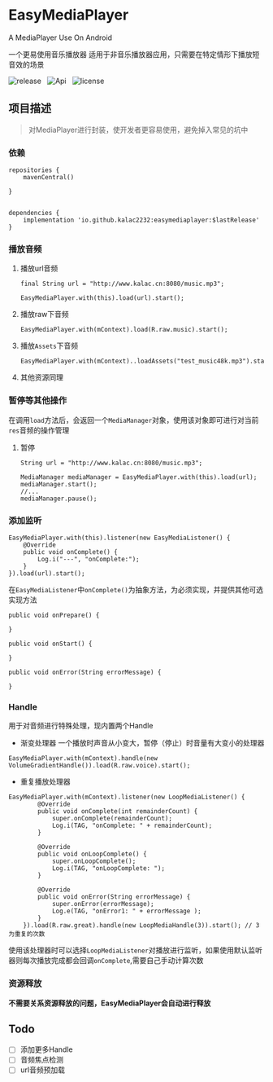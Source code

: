 # EasyMediaPlayer
A MediaPlayer Use On  Android

一个更易使用音乐播放器
适用于非音乐播放器应用，只需要在特定情形下播放短音效的场景

![release](https://img.shields.io/github/v/release/kalac2232/EasyMediaPlayer)
&nbsp;
![Api](https://img.shields.io/badge/API-17%2B-brightgreen.svg)
&nbsp;
![license](https://img.shields.io/github/license/kalac2232/EasyMediaPlayer)

## 项目描述
> 对MediaPlayer进行封装，使开发者更容易使用，避免掉入常见的坑中

### 依赖


```
repositories {
    mavenCentral()

}


dependencies {
    implementation 'io.github.kalac2232:easymediaplayer:$lastRelease'
}

```
### 播放音频
1. 播放url音频
    ```
    final String url = "http://www.kalac.cn:8080/music.mp3";

    EasyMediaPlayer.with(this).load(url).start();
    ```
2. 播放raw下音频

    ```
    EasyMediaPlayer.with(mContext).load(R.raw.music).start();
    ```
3. 播放`Assets`下音频

    ```
    EasyMediaPlayer.with(mContext)..loadAssets("test_music48k.mp3").start();
    ```
4. 其他资源同理
### 暂停等其他操作
在调用`load`方法后，会返回一个`MediaManager`对象，使用该对象即可进行对当前`res`音频的操作管理
1. 暂停
    ```
    String url = "http://www.kalac.cn:8080/music.mp3";

    MediaManager mediaManager = EasyMediaPlayer.with(this).load(url);
    mediaManager.start();
    //... 
    mediaManager.pause();
    ```
### 添加监听
```
EasyMediaPlayer.with(this).listener(new EasyMediaListener() {
    @Override
    public void onComplete() {
        Log.i("---", "onComplete:");
    }
}).load(url).start();
```
在`EasyMediaListener`中`onComplete()`为抽象方法，为必须实现，并提供其他可选实现方法
```
public void onPrepare() {

}

public void onStart() {

}

public void onError(String errorMessage) {

}
```

### Handle
用于对音频进行特殊处理，现内置两个Handle
- 渐变处理器
一个播放时声音从小变大，暂停（停止）时音量有大变小的处理器

```
EasyMediaPlayer.with(mContext).handle(new VolumeGradientHandle()).load(R.raw.voice).start();
```
- 重复播放处理器

```
EasyMediaPlayer.with(mContext).listener(new LoopMediaListener() {
        @Override
        public void onComplete(int remainderCount) {
            super.onComplete(remainderCount);
            Log.i(TAG, "onComplete: " + remainderCount);
        }

        @Override
        public void onLoopComplete() {
            super.onLoopComplete();
            Log.i(TAG, "onLoopComplete: ");
        }

        @Override
        public void onError(String errorMessage) {
            super.onError(errorMessage);
            Log.e(TAG, "onError1: " + errorMessage );
        }
    }).load(R.raw.great).handle(new LoopMediaHandle(3)).start(); // 3为重复的次数
```

使用该处理器时可以选择`LoopMediaListener`对播放进行监听，如果使用默认监听器则每次播放完成都会回调`onComplete`,需要自己手动计算次数

### 资源释放
**不需要关系资源释放的问题，EasyMediaPlayer会自动进行释放**
## Todo
- [ ] 添加更多Handle
- [ ] 音频焦点检测
- [ ] url音频预加载